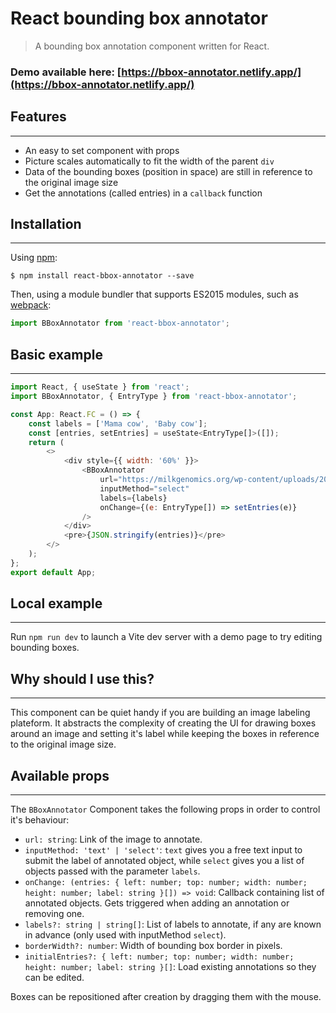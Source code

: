 React bounding box annotator
======================

> A bounding box annotation component written for React.<br>

### Demo available here: [https://bbox-annotator.netlify.app/](https://bbox-annotator.netlify.app/)

## Features
-------
* An easy to set component with props
* Picture scales automatically to fit the width of the parent `div `
* Data of the bounding boxes (position in space) are still in reference to the original image size
* Get the annotations (called entries) in a `callback` function

## Installation
-------
Using [npm](https://www.npmjs.com/package/react-bbox-annotator):

    $ npm install react-bbox-annotator --save

Then, using a module bundler that supports  ES2015 modules, such as [webpack](https://github.com/webpack/webpack):

```js
import BBoxAnnotator from 'react-bbox-annotator';
```
## Basic example
-------
```js
import React, { useState } from 'react';
import BBoxAnnotator, { EntryType } from 'react-bbox-annotator';

const App: React.FC = () => {
    const labels = ['Mama cow', 'Baby cow'];
    const [entries, setEntries] = useState<EntryType[]>([]);
    return (
        <>
            <div style={{ width: '60%' }}>
                <BBoxAnnotator
                    url="https://milkgenomics.org/wp-content/uploads/2013/08/bigstock-cows-mother-and-baby-3998546.jpg"
                    inputMethod="select"
                    labels={labels}
                    onChange={(e: EntryType[]) => setEntries(e)}
                />
            </div>
            <pre>{JSON.stringify(entries)}</pre>
        </>
    );
};
export default App;

```
## Local example
-------
Run `npm run dev` to launch a Vite dev server with a demo page to try editing bounding boxes.

## Why should I use this?
-------
This component can be quiet handy if you are building an image labeling plateform. It abstracts the complexity of creating the UI for drawing boxes around an image and setting it's label while keeping the boxes  in reference to the original image size.

## Available props
-------
The `BBoxAnnotator` Component takes the following props in order to control it's behaviour:

 * `url: string`: Link of the image to annotate.
 * `inputMethod: 'text' | 'select'`: `text` gives you a free text input to submit the label of annotated object, while `select` gives you a list of objects passed with the parameter `labels`.
 * `onChange: (entries: { left: number; top: number; width: number; height: number; label: string }[]) => void`: Callback containing list of annotated objects. Gets triggered when adding an annotation or removing one.
 * `labels?: string | string[]`: List of labels to annotate, if any are known in advance (only used with inputMethod `select`).
 * `borderWidth?: number`: Width of bounding box border in pixels.
 * `initialEntries?: { left: number; top: number; width: number; height: number; label: string }[]`: Load existing annotations so they can be edited.

Boxes can be repositioned after creation by dragging them with the mouse.